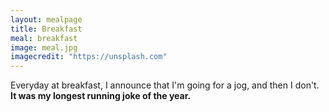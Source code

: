 ```yaml
---
layout: mealpage
title: Breakfast
meal: breakfast
image: meal.jpg
imagecredit: "https://unsplash.com"
---
```

Everyday at breakfast, I announce that I'm going for a jog, and then I don't.
__It was my longest running joke of the year.__
